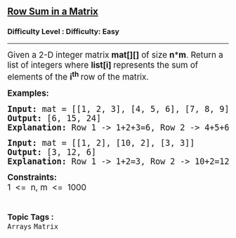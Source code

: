 <h2><a href="https://www.geeksforgeeks.org/problems/row-sum-in-a-matrix/1?page=15&category=Arrays&difficulty=Easy&status=unsolved&sortBy=submissions">Row Sum in a Matrix</a></h2><h3>Difficulty Level : Difficulty: Easy</h3><hr><div class="problems_problem_content__Xm_eO"><p><span style="font-size: 14pt;">Given a 2-D integer matrix <strong>mat[][]</strong> of size <strong>n</strong>*<strong>m</strong>. Return a list of integers where <strong>list[i]&nbsp;</strong>represents the sum of elements of the&nbsp;<strong>i<sup>th</sup>&nbsp;</strong>row of the matrix.</span></p>
<p><strong><span style="font-size: 14pt;">Examples:</span></strong></p>
<pre><strong><span style="font-size: 14pt;">Input: </span></strong><span style="font-size: 14pt;">mat = [[1, 2, 3], [4, 5, 6], [7, 8, 9]]<br></span><strong><span style="font-size: 14pt;">Output: </span></strong><span style="font-size: 14pt;">[6, 15, 24]<br><strong>Explanation: </strong>Row 1 -&gt; 1+2+3=6, Row 2 -&gt; 4+5+6=15, Row 3 -&gt; 7+8+9=24 </span></pre>
<pre><strong><span style="font-size: 14pt;">Input: </span></strong><span style="font-size: 14pt;">mat = [[1, 2], [10, 2], [3, 3]]<br></span><strong><span style="font-size: 14pt;">Output: </span></strong><span style="font-size: 14pt;">[3, 12, 6]<br><strong>Explanation: </strong>Row 1 -&gt; 1+2=3, Row 2 -&gt; 10+2=12, Row 3 -&gt; 3+3=6 </span></pre>
<p><strong><span style="font-size: 14pt;">Constraints:<br></span></strong><span style="font-size: 14pt;">1 &nbsp;&lt;= &nbsp;n, m &nbsp;&lt;= &nbsp;1000</span></p></div><br><p><span style=font-size:18px><strong>Topic Tags : </strong><br><code>Arrays</code>&nbsp;<code>Matrix</code>&nbsp;
